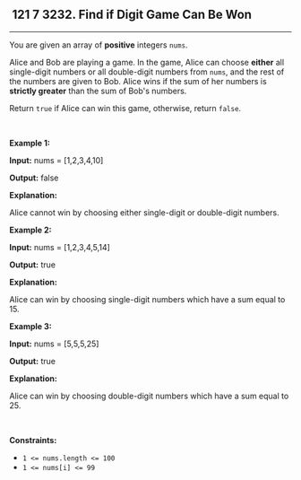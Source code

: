 <h2> 121 7
3232. Find if Digit Game Can Be Won</h2><hr><div><p>You are given an array of <strong>positive</strong> integers <code>nums</code>.</p>

<p>Alice and Bob are playing a game. In the game, Alice can choose <strong>either</strong> all single-digit numbers or all double-digit numbers from <code>nums</code>, and the rest of the numbers are given to Bob. Alice wins if the sum of her numbers is <strong>strictly greater</strong> than the sum of Bob's numbers.</p>

<p>Return <code>true</code> if Alice can win this game, otherwise, return <code>false</code>.</p>

<p>&nbsp;</p>
<p><strong class="example">Example 1:</strong></p>

<div class="example-block">
<p><strong>Input:</strong> <span class="example-io">nums = [1,2,3,4,10]</span></p>

<p><strong>Output:</strong> <span class="example-io">false</span></p>

<p><strong>Explanation:</strong></p>

<p>Alice cannot win by choosing either single-digit or double-digit numbers.</p>
</div>

<p><strong class="example">Example 2:</strong></p>

<div class="example-block">
<p><strong>Input:</strong> <span class="example-io">nums = [1,2,3,4,5,14]</span></p>

<p><strong>Output:</strong> <span class="example-io">true</span></p>

<p><strong>Explanation:</strong></p>

<p>Alice can win by choosing single-digit numbers which have a sum equal to 15.</p>
</div>

<p><strong class="example">Example 3:</strong></p>

<div class="example-block">
<p><strong>Input:</strong> <span class="example-io">nums = [5,5,5,25]</span></p>

<p><strong>Output:</strong> <span class="example-io">true</span></p>

<p><strong>Explanation:</strong></p>

<p>Alice can win by choosing double-digit numbers which have a sum equal to 25.</p>
</div>

<p>&nbsp;</p>
<p><strong>Constraints:</strong></p>

<ul>
	<li><code>1 &lt;= nums.length &lt;= 100</code></li>
	<li><code>1 &lt;= nums[i] &lt;= 99</code></li>
</ul>
</div>